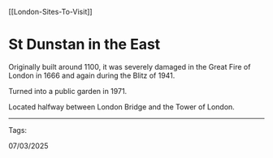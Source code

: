[[London-Sites-To-Visit]]

# St Dunstan in the East

Originally built around 1100, it was severely damaged in the Great Fire of London in 1666 and again during the Blitz of 1941.

Turned into a public garden in 1971.

Located halfway between London Bridge and the Tower of London.

---

Tags:

07/03/2025
